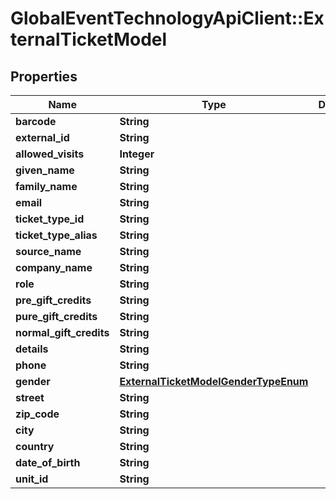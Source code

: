 # GlobalEventTechnologyApiClient::ExternalTicketModel

## Properties
Name | Type | Description | Notes
------------ | ------------- | ------------- | -------------
**barcode** | **String** |  | [optional] 
**external_id** | **String** |  | [optional] 
**allowed_visits** | **Integer** |  | [optional] 
**given_name** | **String** |  | [optional] 
**family_name** | **String** |  | [optional] 
**email** | **String** |  | [optional] 
**ticket_type_id** | **String** |  | [optional] 
**ticket_type_alias** | **String** |  | [optional] 
**source_name** | **String** |  | [optional] 
**company_name** | **String** |  | [optional] 
**role** | **String** |  | [optional] 
**pre_gift_credits** | **String** |  | [optional] 
**pure_gift_credits** | **String** |  | [optional] 
**normal_gift_credits** | **String** |  | [optional] 
**details** | **String** |  | [optional] 
**phone** | **String** |  | [optional] 
**gender** | [**ExternalTicketModelGenderTypeEnum**](ExternalTicketModelGenderTypeEnum.md) |  | [optional] 
**street** | **String** |  | [optional] 
**zip_code** | **String** |  | [optional] 
**city** | **String** |  | [optional] 
**country** | **String** |  | [optional] 
**date_of_birth** | **String** |  | [optional] 
**unit_id** | **String** |  | [optional] 

